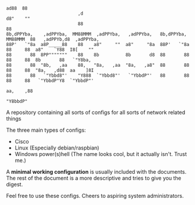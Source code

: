 ```
                                                                         ad88  88                          
                           ,d                                           d8"    ""                          
                           88                                           88                                 
8b,dPPYba,    ,adPPYba,  MM88MMM  ,adPPYba,   ,adPPYba,   8b,dPPYba,  MM88MMM  88   ,adPPYb,d8  ,adPPYba,  
88P'   `"8a  a8P_____88    88    a8"     ""  a8"     "8a  88P'   `"8a   88     88  a8"    `Y88  I8[    ""  
88       88  8PP"""""""    88    8b          8b       d8  88       88   88     88  8b       88   `"Y8ba,   
88       88  "8b,   ,aa    88,   "8a,   ,aa  "8a,   ,a8"  88       88   88     88  "8a,   ,d88  aa    ]8I  
88       88   `"Ybbd8"'    "Y888  `"Ybbd8"'   `"YbbdP"'   88       88   88     88   `"YbbdP"Y8  `"YbbdP"'  
                                                                                    aa,    ,88             
                                                                                     "Y8bbdP"              
```

A repository containing all sorts of configs for all sorts of network related things

The three main types of configs:
- Cisco
- Linux (Especially debian/raspbian)
- Windows power(s)hell (The name looks cool, but it actually isn't. Trust me.)

A **minimal working configuration** is usually included with the documents.
The rest of the document is a more descriptive and tries to give you the digest.


Feel free to use these configs. Cheers to aspiring system administrators.
